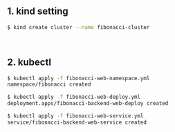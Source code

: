 
## 1. kind setting
```bash
$ kind create cluster --name fibonacci-cluster
```
<br>

## 2. kubectl
```bash
$ kubectl apply -f fibonacci-web-namespace.yml 
namespace/fibonacci created

$ kubectl apply -f fibonacci-web-deploy.yml 
deployment.apps/fibonacci-backend-web-deploy created

$ kubectl apply -f fibonacci-web-service.yml 
service/fibonacci-backend-web-service created
```
<br>
